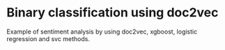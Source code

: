 # Binary classification using doc2vec
Example of sentiment analysis by using doc2vec, xgboost, logistic regression and svc methods.

